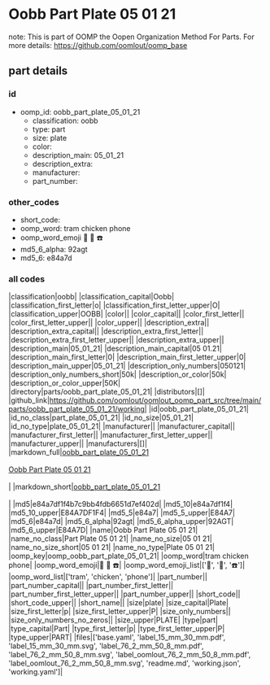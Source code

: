 # Oobb Part Plate 05 01 21  

note: This is part of OOMP the Oopen Organization Method For Parts. For more details: https://github.com/oomlout/oomp_base

##  part details





### id
* oomp_id: oobb_part_plate_05_01_21
  * classification: oobb
  * type: part
  * size: plate
  * color: 
  * description_main: 05_01_21
  * description_extra: 
  * manufacturer: 
  * part_number: 

### other_codes
* short_code: 
* oomp_word: tram chicken phone
* oomp_word_emoji :tram: :chicken: :phone:
* md5_6_alpha: 92agt
* md5_6: e84a7d

### all codes 
|classification|oobb|
|classification_capital|Oobb|
|classification_first_letter|o|
|classification_first_letter_upper|O|
|classification_upper|OOBB|
|color||
|color_capital||
|color_first_letter||
|color_first_letter_upper||
|color_upper||
|description_extra||
|description_extra_capital||
|description_extra_first_letter||
|description_extra_first_letter_upper||
|description_extra_upper||
|description_main|05_01_21|
|description_main_capital|05 01.21|
|description_main_first_letter|0|
|description_main_first_letter_upper|0|
|description_main_upper|05_01_21|
|description_only_numbers|050121|
|description_only_numbers_short|50k|
|description_or_color|50k|
|description_or_color_upper|50K|
|directory|parts/oobb_part_plate_05_01_21|
|distributors|[]|
|github_link|https://github.com/oomlout/oomlout_oomp_part_src/tree/main/parts/oobb_part_plate_05_01_21/working|
|id|oobb_part_plate_05_01_21|
|id_no_class|part_plate_05_01_21|
|id_no_size|05_01_21|
|id_no_type|plate_05_01_21|
|manufacturer||
|manufacturer_capital||
|manufacturer_first_letter||
|manufacturer_first_letter_upper||
|manufacturer_upper||
|manufacturers|[]|
|markdown_full|[oobb_part_plate_05_01_21](https://github.com/oomlout/oomlout_oomp_part_src/tree/main/parts/oobb_part_plate_05_01_21/working)<br>[](https://github.com/oomlout/oomlout_oomp_part_src/tree/main/parts/oobb_part_plate_05_01_21/working)<br>[Oobb Part Plate 05 01 21](https://github.com/oomlout/oomlout_oomp_part_src/tree/main/parts/oobb_part_plate_05_01_21/working)<br><br>|
|markdown_short|[oobb_part_plate_05_01_21](https://github.com/oomlout/oomlout_oomp_part_src/tree/main/parts/oobb_part_plate_05_01_21/working)<br><br>|
|md5|e84a7df1f4b7c9bb4fdb6651d7ef402d|
|md5_10|e84a7df1f4|
|md5_10_upper|E84A7DF1F4|
|md5_5|e84a7|
|md5_5_upper|E84A7|
|md5_6|e84a7d|
|md5_6_alpha|92agt|
|md5_6_alpha_upper|92AGT|
|md5_6_upper|E84A7D|
|name|Oobb Part Plate 05 01 21|
|name_no_class|Part Plate 05 01 21|
|name_no_size|05 01 21|
|name_no_size_short|05 01 21|
|name_no_type|Plate 05 01 21|
|oomp_key|oomp_oobb_part_plate_05_01_21|
|oomp_word|tram chicken phone|
|oomp_word_emoji|:tram: :chicken: :phone:|
|oomp_word_emoji_list|[':tram:', ':chicken:', ':phone:']|
|oomp_word_list|['tram', 'chicken', 'phone']|
|part_number||
|part_number_capital||
|part_number_first_letter||
|part_number_first_letter_upper||
|part_number_upper||
|short_code||
|short_code_upper||
|short_name||
|size|plate|
|size_capital|Plate|
|size_first_letter|p|
|size_first_letter_upper|P|
|size_only_numbers||
|size_only_numbers_no_zeros||
|size_upper|PLATE|
|type|part|
|type_capital|Part|
|type_first_letter|p|
|type_first_letter_upper|P|
|type_upper|PART|
|files|['base.yaml', 'label_15_mm_30_mm.pdf', 'label_15_mm_30_mm.svg', 'label_76_2_mm_50_8_mm.pdf', 'label_76_2_mm_50_8_mm.svg', 'label_oomlout_76_2_mm_50_8_mm.pdf', 'label_oomlout_76_2_mm_50_8_mm.svg', 'readme.md', 'working.json', 'working.yaml']|
